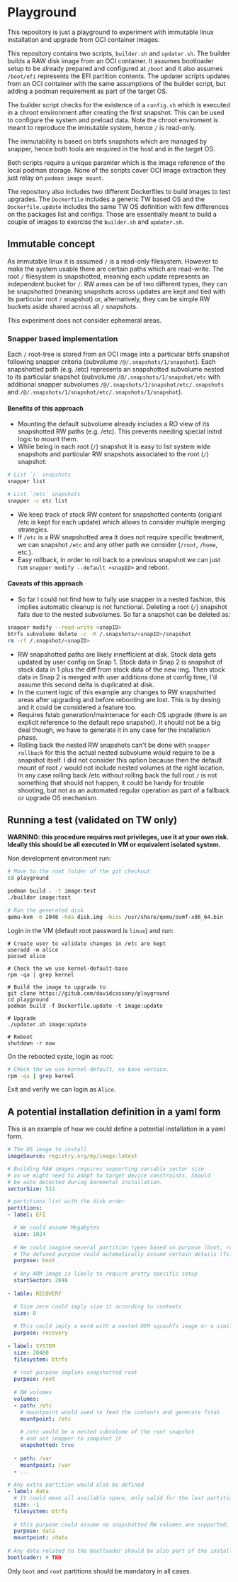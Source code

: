 # Playground

This repository is just a playground to experiment with immutable linux installation and upgrade from OCI container images.

This repository contains two scripts, `builder.sh` and `updater.sh`. The builder builds a RAW disk image from an OCI container.
It assumes bootloader setup to be already prepared and configured at `/boot` and it also assumes `/boot/efi` represents the EFI partition contents.
The updater scripts updates from an OCI container with the same assumptions of the builder script, but adding a podman requirement as part of the
target OS.

The builder script checks for the existence of a `config.sh` which is executed in a chroot environment after creating the first snapshot. This can
be used to configure the system and preload data. Note the chroot enviroment is meant to reproduce the immutable system, hence `/` is read-only.

The immutability is based on btrfs snapshots which are managed by snapper, hence both tools are required in the host and in the target OS.

Both scripts require a unique paramter which is the image reference of the local podman storage. None of the scripts cover OCI image extraction
they just relay on `podman image mount`.

The repository also includes two different Dockerfiles to build images to test upgrades. The `Dockerfile` includes a generic TW based OS and the
`Dockerfile.update` includes the same TW OS definition with few differences on the packages list and configs. Those are essentially meant to build
a couple of images to exercise the `builder.sh` and `updater.sh`.

## Immutable concept

As immutable linux it is assumed `/` is a read-only filesystem. However to make the system usable there are certain paths which are read-write.
The root `/` filesystem is snapshotted, meaning each update represents an independent bucket for `/`. RW areas can be of two different types, they
can be snapshotted (meaning snapshots across updates are kept and tied with its particular root `/` snapshot) or, alternatively, they can be
simple RW buckets aside shared across all `/` snapshots.

This experiment does not consider ephemeral areas.

### Snapper based implementation

Each `/` root-tree is stored from an OCI image into a particular btrfs snapshot following snapper criteria (subvolume `/@/.snapshots/1/snapshot`). Each
snapshotted path (e.g. /etc) represents an snapshotted subvolume nested to its particular snapshot (subvolume `/@/.snapshots/1/snapshot/etc` with additional
snapper subvolumes `/@/.snapshots/1/snapshot/etc/.snapshots` and `/@/.snapshots/1/snapshot/etc/.snapshots/1/snapshot`).


#### Benefits of this approach

* Mounting the default subvolume already includes a RO view of its snapshotted RW paths (e.g. /etc). This prevents needing special initrd logic to
  mount them.
* While being in each root (`/`) snapshot it is easy to list system wide snapshots and particular RW snapshots associated to the root (`/`) snapshot:
```bash
# List `/` snapshots
snapper list

# List `/etc` snapshots
snapper -c etc list
```
* We keep track of stock RW content for snapshotted contents (origianl /etc is kept for each update) which allows to consider multiple merging strategies.
* If `/etc` is a RW snapshotted area it does not require specific treatment, we can snapshot `/etc` and any other path we consider (`/root`, `/home`, etc.).
* Easy rollback, in order to roll back to a previous snapshot we can just run `snapper modify --default <snapID>` and reboot.

#### Caveats of this approach

* So far I could not find how to fully use snapper in a nested fashion, this implies automatic cleanup is not functional.
  Deleting a root (`/`) snapshot fails due to the nested subvolumes. So far a snapshot can be deleted as:
```bash
snapper modify --read-write <snapID>
btrfs subvolume delete -c -R /.snapshots/<snapID>/snapshot
rm -rf /.snapshot/<snapID>
```
* RW snapshotted paths are likely innefficient at disk. Stock data gets updated by user config on Snap 1. Stock data in Snap 2 is snapshot of stock data in 1 plus the diff from
  stock data of the new img. Then stock data in Snap 2 is merged with user additions done at config time, I'd assume this second delta is duplicated at disk.
* In the current logic of this example any changes to RW snapshotted areas after upgrading and before rebooting are lost. This is by desing and it could be considered a feature too.
* Requires fstab generation/maintenace for each OS upgrade (there is an explicit reference to the default repo snapshot). It should not be a big deal though, we have to generate
  it in any case for the installation phase.
* Rolling back the nested RW snapshots can't be done with `snapper rollback` for this the actual nested subvolume would require to be a snapshot itself. I did not consider this
  option because then the default mount of root `/` would not include nested volumes at the right location. In any case rolling back /etc without rolling back the full root `/` is
  not something that should not happen, it could be handy for trouble shooting, but not as an automated regular operation as part of a fallback or upgrade OS mechanism.

## Running a test (validated on TW only)

**WARNING: this procedure requires root privileges, use it at your own risk. Ideally this should be all executed in VM or equivalent isolated system.**

Non development environment run:
```bash
# Move to the root folder of the git checkout
cd playground

podman build . -t image:test
./builder image:test

# Run the generated disk
qemu-kvm -m 2048 -hda disk.img -bios /usr/share/qemu/ovmf-x86_64.bin
```

Login in the VM (default root password is `linux`) and run:
```
# Create user to validate changes in /etc are kept
useradd -m alice
passwd alice

# Check the we use kernel-default-base
rpm -qa | grep kernel

# Build the image to upgrade to
git clone https://gitub.com/davidcassany/playground
cd playground
podman build -f Dockerfile.update -t image:update

# Upgrade
./updater.sh image:update

# Reboot
shutdown -r now
```

On the rebooted syste, login as root:
```bash
# Check the we use kernel-default, no base version.
rpm -qa | grep kernel
```

Exit and verify we can login as `Alice`.

## A potential installation definition in a yaml form

This is an example of how we could define a potential installation in a yaml form.

```yaml
# The OS image to install
imageSource: registry.org/my/image:latest

# Building RAW images requires supporting variable sector size 
# as we might need to adapt to target device constraints. Should
# be auto detected during baremetal installation.
sectorSize: 512

# partitions list with the disk order
partitions:
- label: EFI

  # We could assume Megabytes
  size: 1024
  
  # We could imagine several partition types based on purpose (boot, root, recovery, storage, etc.)
  # The defined purpose could automatically assume certain details (filesystem, gpt type, etc.)
  purpose: boot
  
  # Any ARM image is likely to require pretty specific setup
  startSector: 2048
  
- lable: RECOVERY

  # Size zero could imply size it according to contents
  size: 0
  
  # This could imply a ext4 with a nested OEM squashfs image or a similar approach
  purpose: recovery
  
- label: SYSTEM
  size: 20480 
  filesystem: btrfs
  
  # root purpose implies snapshotted root
  purpose: root
  
  # RW volumes
  volumes:
  - path: /etc
    # mountpoint would used to feed the contents and generate fstab
    mountpoint: /etc
    
    # /etc would be a nested subvolume of the root snapshot
    # and set snapper to snapshot it
    snapshotted: true 
    
  - path: /var
    mountpoint: /var
  - ...
  
# Any extra partition would also be defined
- label: data
  # It could mean all available space, only valid for the last partition
  size: -1
  filesystem: btrfs
  
  # this purpose could assume no snapshotted RW volumes are supported, just plain filesystem and its RW mountpoint
  purpose: data
  mountpoint: /data
  
# Any data related to the bootloader should be also part of the installer (e.g. kernel args)
bootloader: # TBD
```

Only `boot` and `root` partitions should be mandatory in all cases.
